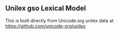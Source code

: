 Unilex gso Lexical Model
----------------------

This is built directly from Unicode.org unilex data at
https://github.com/unicode-org/unilex
